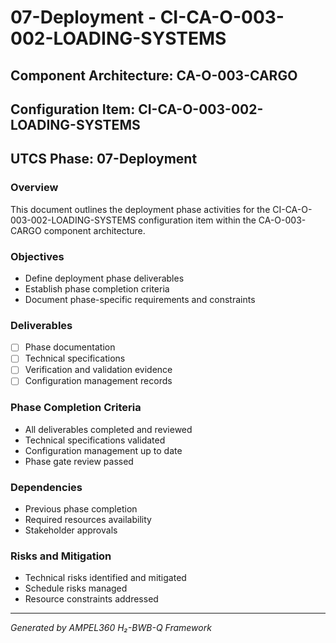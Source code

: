 # 07-Deployment - CI-CA-O-003-002-LOADING-SYSTEMS

## Component Architecture: CA-O-003-CARGO
## Configuration Item: CI-CA-O-003-002-LOADING-SYSTEMS
## UTCS Phase: 07-Deployment

### Overview
This document outlines the deployment phase activities for the CI-CA-O-003-002-LOADING-SYSTEMS configuration item within the CA-O-003-CARGO component architecture.

### Objectives
- Define deployment phase deliverables
- Establish phase completion criteria
- Document phase-specific requirements and constraints

### Deliverables
- [ ] Phase documentation
- [ ] Technical specifications
- [ ] Verification and validation evidence
- [ ] Configuration management records

### Phase Completion Criteria
- All deliverables completed and reviewed
- Technical specifications validated
- Configuration management up to date
- Phase gate review passed

### Dependencies
- Previous phase completion
- Required resources availability
- Stakeholder approvals

### Risks and Mitigation
- Technical risks identified and mitigated
- Schedule risks managed
- Resource constraints addressed

---
*Generated by AMPEL360 H₂-BWB-Q Framework*
